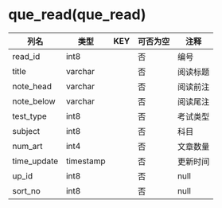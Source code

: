 # que_read(que_read)
| 列名   | 类型   | KEY  | 可否为空 | 注释   |
| ---- | ---- | ---- | ---- | ---- |
|read_id|int8||否|编号|
|title|varchar||否|阅读标题|
|note_head|varchar||否|阅读前注|
|note_below|varchar||否|阅读尾注|
|test_type|int8||否|考试类型|
|subject|int8||否|科目|
|num_art|int4||否|文章数量|
|time_update|timestamp||否|更新时间|
|up_id|int8||否|null|
|sort_no|int8||否|null|

